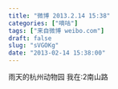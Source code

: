 ```yaml
---
title: "微博 2013.2.14 15:38"
categories: ["嘀咕"]
tags: ["来自微博 weibo.com"]
draft: false
slug: "sVGOKg"
date: "2013-02-14 15:38:00"
---
```


<p>雨天的杭州动物园 我在:2南山路 ​​​​</p>
